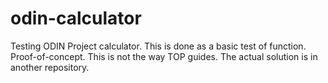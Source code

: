 # odin-calculator

Testing ODIN Project calculator.
This is done as a basic test of function. Proof-of-concept.
This is not the way TOP guides. The actual solution is in another repository.